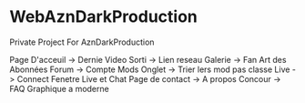 # WebAznDarkProduction
Private Project For AznDarkProduction

Page D'acceuil
-> Dernie Video Sorti
-> Lien reseau
Galerie -> Fan Art des Abonnées
Forum -> Compte
Mods Onglet 
-> Trier lers mod pas classe
Live 
-> Connect Fenetre Live et Chat
Page de contact
-> A propos Concour
-> FAQ
Graphique a moderne
